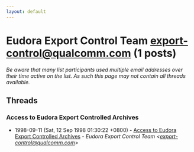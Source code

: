 ```yaml
---
layout: default
---
```


# Eudora Export Control Team <export-control@qualcomm.com> (1 posts)

_Be aware that many list participants used multiple email addresses over their time active on the list. As such this page may not contain all threads available._

## Threads

### Access to Eudora Export Controlled Archives
+ 1998-09-11 (Sat, 12 Sep 1998 01:30:22 +0800) - [Access to Eudora Export Controlled Archives](/archive/1998/09/b97cd7d0cd71e64e037befc2a6a8e02696e145ad2a8d59f225bdd53fce5ccd7e) - _Eudora Export Control Team \<export-control@qualcomm.com\>_

